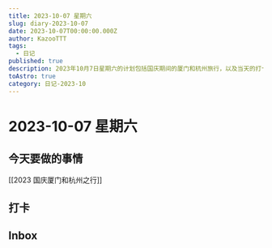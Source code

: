 ```yaml
---
title: 2023-10-07 星期六
slug: diary-2023-10-07
date: 2023-10-07T00:00:00.000Z
author: KazooTTT
tags:
  - 日记
published: true
description: 2023年10月7日星期六的计划包括国庆期间的厦门和杭州旅行，以及当天的打卡和待办事项。
toAstro: true
category: 日记-2023-10
---
```


# 2023-10-07 星期六

<!-- start of weread -->
<!-- end of weread -->

## 今天要做的事情

[[2023 国庆厦门和杭州之行]]

## 打卡

## Inbox
